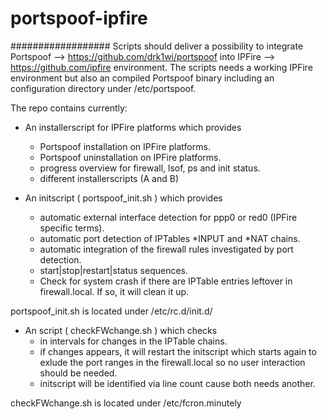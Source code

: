 # portspoof-ipfire
##################
Scripts should deliver a possibility to integrate 
Portspoof --> https://github.com/drk1wi/portspoof into 
IPFire --> https://github.com/ipfire environment.
The scripts needs a working IPFire environment but also an compiled Portspoof binary including an configuration directory under /etc/portspoof.

The repo contains currently:

- An installerscript for IPFire platforms which provides
	- Portspoof installation on IPFire platforms.
	- Portspoof uninstallation on IPFire platforms.
	- progress overview for firewall, lsof, ps and init status.
	- different installerscripts (A and B)


- An initscript ( portspoof_init.sh ) which provides
	- automatic external interface detection for ppp0 or red0 (IPFire specific terms).
	- automatic port detection of IPTables *INPUT and *NAT chains.
	- automatic integration of the firewall rules investigated by port detection.
	- start|stop|restart|status sequences.
	- Check for system crash if there are IPTable entries leftover in firewall.local. If so, it will clean it up.

portspoof_init.sh is located under /etc/rc.d/init.d/

- An script ( checkFWchange.sh ) which checks 
	- in intervals for changes in the IPTable chains. 
	- if changes appears, it will restart the initscript which starts again to exlude the port ranges in the firewall.local so no user interaction should be needed.
	- initscript will be identified via line count cause both needs another.

checkFWchange.sh is located under /etc/fcron.minutely
